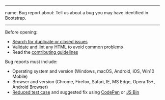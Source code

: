  ---
name: Bug report
about: Tell us about a bug you may have identified in Bootstrap.

---

Before opening:

- [Search for duplicate or closed issues](https://github.com/twbs/bootstrap/issues?utf8=%E2%9C%93&q=is%3Aissue)
- [Validate](https://html5.validator.nu/) and [lint](https://github.com/twbs/bootlint#in-the-browser) any HTML to avoid common problems
- Read the [contributing guidelines](https://github.com/twbs/bootstrap/blob/master/.github/CONTRIBUTING.md)

Bug reports must include:

- Operating system and version (Windows, macOS, Android, iOS, Win10 Mobile)
- Browser and version (Chrome, Firefox, Safari, IE, MS Edge, Opera 15+, Android Browser)
- [Reduced test case](https://css-tricks.com/reduced-test-cases/) and suggested fix using [CodePen](https://codepen.io/) or [JS Bin](https://jsbin.com/)
